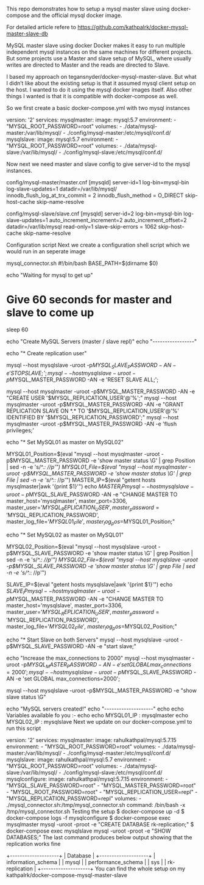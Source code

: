 This repo demonstrates how to setup a mysql master slave using docker-compose and the official mysql docker image.

For detailed article refere to https://github.com/kathpalrk/docker-mysql-master-slave-db

MySQL master slave using docker
Docker makes it easy to run multiple independent mysql instances on the same machines for different projects. But some projects use a Master and slave setup of MySQL, where usually writes are directed to Master and the reads are directed to Slave.

I based my approach on tegansnyder/docker-mysql-master-slave. But what I didn’t like about the existing setup is that it assumed mysql client setup on the host. I wanted to do it using the mysql docker images itself. Also other things I wanted is that it is compatible with docker-compose as well.

So we first create a basic docker-compose.yml with two mysql instances

version: '2'
services:
  mysqlmaster:
    image: mysql:5.7
    environment:
      - "MYSQL_ROOT_PASSWORD=root"
    volumes:
      - ./data/mysql-master:/var/lib/mysql/
      - ./config/mysql-master:/etc/mysql/conf.d/
  mysqlslave:
    image: mysql:5.7
    environment:
      - "MYSQL_ROOT_PASSWORD=root"
    volumes:
      - ./data/mysql-slave:/var/lib/mysql/
      - ./config/mysql-slave:/etc/mysql/conf.d/

Now next we need master and slave config to give server-id to the mysql instances.

config/mysql-master/master.cnf
[mysqld]
server-id=1
log-bin=mysql-bin
log-slave-updates=1
datadir=/var/lib/mysql/
innodb_flush_log_at_trx_commit = 2
innodb_flush_method = O_DIRECT
skip-host-cache
skip-name-resolve


config/mysql-slave/slave.cnf
[mysqld]
server-id=2
log-bin=mysql-bin
log-slave-updates=1
auto_increment_increment=2
auto_increment_offset=2
datadir=/var/lib/mysql
read-only=1
slave-skip-errors = 1062
skip-host-cache
skip-name-resolve

Configuration script
Next we create a configuration shell script which we would run in an seperate image

mysql_connector.sh
#!/bin/bash
BASE_PATH=$(dirname $0)

echo "Waiting for mysql to get up"
# Give 60 seconds for master and slave to come up
sleep 60

echo "Create MySQL Servers (master / slave repl)"
echo "-----------------"


echo "* Create replication user"

mysql --host mysqlslave -uroot -p$MYSQL_SLAVE_PASSWORD -AN -e 'STOP SLAVE;';
mysql --host mysqlslave -uroot -p$MYSQL_MASTER_PASSWORD -AN -e 'RESET SLAVE ALL;';

mysql --host mysqlmaster -uroot -p$MYSQL_MASTER_PASSWORD -AN -e "CREATE USER '$MYSQL_REPLICATION_USER'@'%';"
mysql --host mysqlmaster -uroot -p$MYSQL_MASTER_PASSWORD -AN -e "GRANT REPLICATION SLAVE ON *.* TO '$MYSQL_REPLICATION_USER'@'%' IDENTIFIED BY '$MYSQL_REPLICATION_PASSWORD';"
mysql --host mysqlmaster -uroot -p$MYSQL_MASTER_PASSWORD -AN -e 'flush privileges;'


echo "* Set MySQL01 as master on MySQL02"

MYSQL01_Position=$(eval "mysql --host mysqlmaster -uroot -p$MYSQL_MASTER_PASSWORD -e 'show master status \G' | grep Position | sed -n -e 's/^.*: //p'")
MYSQL01_File=$(eval "mysql --host mysqlmaster -uroot -p$MYSQL_MASTER_PASSWORD -e 'show master status \G'     | grep File     | sed -n -e 's/^.*: //p'")
MASTER_IP=$(eval "getent hosts mysqlmaster|awk '{print \$1}'")
echo $MASTER_IP
mysql --host mysqlslave -uroot -p$MYSQL_SLAVE_PASSWORD -AN -e "CHANGE MASTER TO master_host='mysqlmaster', master_port=3306, \
        master_user='$MYSQL_REPLICATION_USER', master_password='$MYSQL_REPLICATION_PASSWORD', master_log_file='$MYSQL01_File', \
        master_log_pos=$MYSQL01_Position;"

echo "* Set MySQL02 as master on MySQL01"

MYSQL02_Position=$(eval "mysql --host mysqlslave -uroot -p$MYSQL_SLAVE_PASSWORD -e 'show master status \G' | grep Position | sed -n -e 's/^.*: //p'")
MYSQL02_File=$(eval "mysql --host mysqlslave -uroot -p$MYSQL_SLAVE_PASSWORD -e 'show master status \G'     | grep File     | sed -n -e 's/^.*: //p'")

SLAVE_IP=$(eval "getent hosts mysqlslave|awk '{print \$1}'")
echo $SLAVE_IP
mysql --host mysqlmaster -uroot -p$MYSQL_MASTER_PASSWORD -AN -e "CHANGE MASTER TO master_host='mysqlslave', master_port=3306, \
        master_user='$MYSQL_REPLICATION_USER', master_password='$MYSQL_REPLICATION_PASSWORD', master_log_file='$MYSQL02_File', \
        master_log_pos=$MYSQL02_Position;"

echo "* Start Slave on both Servers"
mysql --host mysqlslave -uroot -p$MYSQL_SLAVE_PASSWORD -AN -e "start slave;"

echo "Increase the max_connections to 2000"
mysql --host mysqlmaster -uroot -p$MYSQL_MASTER_PASSWORD -AN -e 'set GLOBAL max_connections=2000';
mysql --host mysqlslave -uroot -p$MYSQL_SLAVE_PASSWORD -AN -e 'set GLOBAL max_connections=2000';

mysql --host mysqlslave -uroot -p$MYSQL_MASTER_PASSWORD -e "show slave status \G"

echo "MySQL servers created!"
echo "--------------------"
echo
echo Variables available fo you :-
echo
echo MYSQL01_IP       : mysqlmaster
echo MYSQL02_IP       : mysqlslave
Next we update on our docker-compose.yml to run this script

version: '2'
services:
  mysqlmaster:
    image: rahulkathpal/mysql:5.7.15
    environment:
      - "MYSQL_ROOT_PASSWORD=root"
    volumes:
      - ./data/mysql-master:/var/lib/mysql/
      - ./config/mysql-master:/etc/mysql/conf.d/
  mysqlslave:
    image: rahulkathpal/mysql:5.7
    environment:
      - "MYSQL_ROOT_PASSWORD=root"
    volumes:
      - ./data/mysql-slave:/var/lib/mysql/
      - ./config/mysql-slave:/etc/mysql/conf.d/
  mysqlconfigure:
    image: rahulkathpal/mysql:5.7.15
    environment:
      - "MYSQL_SLAVE_PASSWORD=root"
      - "MYSQL_MASTER_PASSWORD=root"
      - "MYSQL_ROOT_PASSWORD=root"
      - "MYSQL_REPLICATION_USER=repl"
      - "MYSQL_REPLICATION_PASSWORD=repl"
    volumes:
      - ./mysql_connector.sh:/tmp/mysql_connector.sh
    command: /bin/bash -x /tmp/mysql_connector.sh
Testing the setup
$ docker-compose up -d
$ docker-compose logs -f mysqlconfigure
$ docker-compose exec mysqlmaster mysql -uroot -proot -e "CREATE DATABASE rk-replication;"
$ docker-compose exec mysqlslave mysql -uroot -proot -e "SHOW DATABASES;"
The last command produces below output showing that the replication works fine

+--------------------+
| Database           |
+--------------------+
| information_schema |
| mysql              |
| performance_schema |
| sys                |
| rk-replication   |
+--------------------+
You can find the whole setup on my kathpalrk/docker-compose-mysql-master-slave
